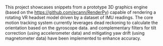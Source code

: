 This project showcases snippets from a prototype 3D graphics engine (based on the https://github.com/ecann/RenderPy) capable of rendering a
rotating VR headset model driven by a dataset of IMU readings. The core
motion tracking system currently leverages dead reckoning to calculate the
orientation based on the gyroscope data. and complementary filters for tilt
correction (using accelerometer data) and mitigating yaw drift (using
magnetometer data) have been implemented to enhance accuracy.
